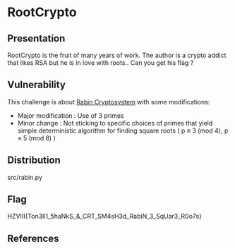 RootCrypto
==========

Presentation
----------

RootCrypto is the fruit of many years of work. The author is a crypto addict that likes RSA but he is in love with roots..
Can you get his flag ?

Vulnerability
----------

This challenge is about [Rabin Cryptosystem][rb] with some modifications:

  - Major modification : Use of 3 primes
  - Minor change : Not sticking to specific choices of primes that yield simple deterministic
algorithm for finding square roots ( p ≡ 3 (mod 4),  p ≡ 5 (mod 8) )

Distribution
-----------

src/rabin.py

Flag
-----------

HZVIII{Ton3ll1_5haNkS_&_CRT_SM4sH3d_RabiN_3_SqUar3_R0o7s}

References
----------

   [rb]: <https://en.wikipedia.org/wiki/Rabin_cryptosystem>

